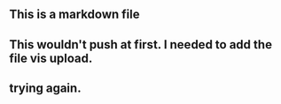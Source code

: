 ## This is a markdown file
## This wouldn't push at first. I needed to add the file vis upload.
## trying again.
